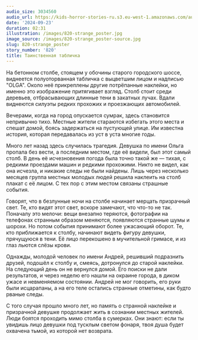 ```yaml
---
audio_size: 3034560
audio_url: https://kids-horror-stories-ru.s3.eu-west-1.amazonaws.com/audio/820-strange_poster.mp3
date: '2024-09-23'
duration: 02:31
illustration: /images/820-strange_poster.jpg
image_source: /images/820-strange_poster-source.jpg
slug: 820-strange_poster
story_number: '820'
title: Таинственная табличка
---
```


На бетонном столбе, стоящем у обочины старого городского шоссе, виднеется полуоторванная табличка с выцветшим лицом и надписью "OLGA". Около неё прикреплены другие потрёпанные наклейки, но именно это изображение притягивает взгляд. Столб стоит среди деревьев, отбрасывающих длинные тени в закатных лучах. Вдали виднеются силуэты редких прохожих и проезжающих автомобилей.

Вечерами, когда на город опускается сумрак, здесь становится непривычно тихо. Местные жители стараются избегать этого места и спешат домой, боясь задержаться на пустующей улице. Им известна история, которая передавалась из уст в уста многие годы.

Много лет назад здесь случилась трагедия. Девушка по имени Ольга пропала без вести, а последним местом, где её видели, был этот самый столб. В день её исчезновения погода была точно такой же — тихая, с редкими проездами машин и редкими прохожими. Никто не видел, как она исчезла, и никакие следы не были найдены. Лишь через несколько месяцев группа местных молодых людей решила наклеить на столб плакат с её лицом. С тех пор с этим местом связаны страшные события.

Говорят, что в безлунные ночи на столбе начинает мерцать призрачный свет. Те, кто видят этот свет, вскоре замечают, что что-то не так. Поначалу это мелочи: вещи внезапно теряются, фотографии на телефонах странным образом меняются, появляются странные шумы и шорохи. Но потом события принимают более ужасающий оборот. Те, кто приближается к столбу, начинают видеть фигуру девушки, прячущуюся в тени. Её лицо перекошено в мучительной гримасе, и из глаз льются слёзы крови.

Однажды, молодой человек по имени Андрей, решивший подразнить друзей, подошёл к столбу и, смеясь, дотронулся до старой наклейки. На следующий день он не вернулся домой. Его поиски не дали результатов, и через неделю его нашли на окраине города, в диком ужасе и невменяемом состоянии. Андрей не мог говорить, его руки были исцарапаны, а на его теле остались странные отметины, как будто рваные следы.

С того случая прошло много лет, но память о странной наклейке и призрачной девушке продолжает жить в сознании местных жителей. Люди боятся проходить мимо столба в сумерках. Они знают: если ты увидишь лицо девушки под тусклым светом фонаря, твоя душа будет охвачена тьмой, из которой нет возврата.